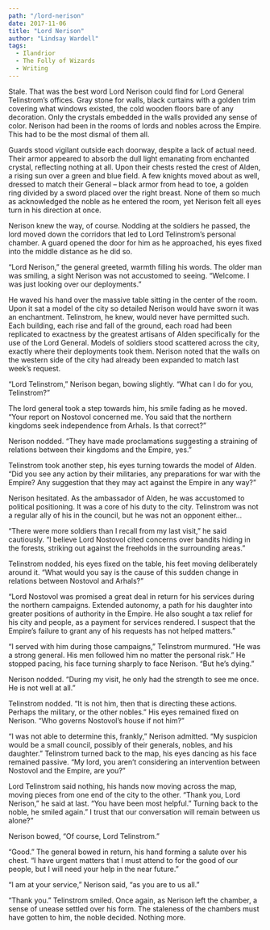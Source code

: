 ```yaml
---
path: "/lord-nerison"
date: 2017-11-06
title: "Lord Nerison"
author: "Lindsay Wardell"
tags:
  - Ilandrior
  - The Folly of Wizards
  - Writing
---
```

Stale. That was the best word Lord Nerison could find for Lord General Telinstrom’s offices. Gray stone for walls, black curtains with a golden trim covering what windows existed, the cold wooden floors bare of any decoration. Only the crystals embedded in the walls provided any sense of color. Nerison had been in the rooms of lords and nobles across the Empire. This had to be the most dismal of them all.

Guards stood vigilant outside each doorway, despite a lack of actual need. Their armor appeared to absorb the dull light emanating from enchanted crystal, reflecting nothing at all. Upon their chests rested the crest of Alden, a rising sun over a green and blue field. A few knights moved about as well, dressed to match their General – black armor from head to toe, a golden ring divided by a sword placed over the right breast. None of them so much as acknowledged the noble as he entered the room, yet Nerison felt all eyes turn in his direction at once.

Nerison knew the way, of course. Nodding at the soldiers he passed, the lord moved down the corridors that led to Lord Telinstrom’s personal chamber. A guard opened the door for him as he approached, his eyes fixed into the middle distance as he did so.

“Lord Nerison,” the general greeted, warmth filling his words. The older man was smiling, a sight Nerison was not accustomed to seeing. “Welcome. I was just looking over our deployments.”

He waved his hand over the massive table sitting in the center of the room. Upon it sat a model of the city so detailed Nerison would have sworn it was an enchantment. Telinstrom, he knew, would never have permitted such. Each building, each rise and fall of the ground, each road had been replicated to exactness by the greatest artisans of Alden specifically for the use of the Lord General. Models of soldiers stood scattered across the city, exactly where their deployments took them. Nerison noted that the walls on the western side of the city had already been expanded to match last week’s request.

“Lord Telinstrom,” Nerison began, bowing slightly. “What can I do for you, Telinstrom?”

The lord general took a step towards him, his smile fading as he moved. “Your report on Nostovol concerned me. You said that the northern kingdoms seek independence from Arhals. Is that correct?”

Nerison nodded. “They have made proclamations suggesting a straining of relations between their kingdoms and the Empire, yes.”

Telinstrom took another step, his eyes turning towards the model of Alden. “Did you see any action by their militaries, any preparations for war with the Empire? Any suggestion that they may act against the Empire in any way?”

Nerison hesitated. As the ambassador of Alden, he was accustomed to political positioning. It was a core of his duty to the city. Telinstrom was not a regular ally of his in the council, but he was not an opponent either…

“There were more soldiers than I recall from my last visit,” he said cautiously. “I believe Lord Nostovol cited concerns over bandits hiding in the forests, striking out against the freeholds in the surrounding areas.”

Telinstrom nodded, his eyes fixed on the table, his feet moving deliberately around it. “What would you say is the cause of this sudden change in relations between Nostovol and Arhals?”

“Lord Nostovol was promised a great deal in return for his services during the northern campaigns. Extended autonomy, a path for his daughter into greater positions of authority in the Empire. He also sought a tax relief for his city and people, as a payment for services rendered. I suspect that the Empire’s failure to grant any of his requests has not helped matters.”

“I served with him during those campaigns,” Telinstrom murmured. “He was a strong general. His men followed him no matter the personal risk.” He stopped pacing, his face turning sharply to face Nerison. “But he’s dying.”

Nerison nodded. “During my visit, he only had the strength to see me once. He is not well at all.”

Telinstrom nodded. “It is not him, then that is directing these actions. Perhaps the military, or the other nobles.” His eyes remained fixed on Nerison. “Who governs Nostovol’s house if not him?”

“I was not able to determine this, frankly,” Nerison admitted. “My suspicion would be a small council, possibly of their generals, nobles, and his daughter.” Telinstrom turned back to the map, his eyes dancing as his face remained passive. “My lord, you aren’t considering an intervention between Nostovol and the Empire, are you?”

Lord Telinstrom said nothing, his hands now moving across the map, moving pieces from one end of the city to the other. “Thank you, Lord Nerison,” he said at last. “You have been most helpful.” Turning back to the noble, he smiled again.” I trust that our conversation will remain between us alone?”

Nerison bowed, “Of course, Lord Telinstrom.”

“Good.” The general bowed in return, his hand forming a salute over his chest. “I have urgent matters that I must attend to for the good of our people, but I will need your help in the near future.”

“I am at your service,” Nerison said, “as you are to us all.”

“Thank you.” Telinstrom smiled. Once again, as Nerison left the chamber, a sense of unease settled over his form. The staleness of the chambers must have gotten to him, the noble decided. Nothing more.